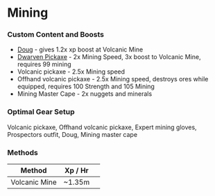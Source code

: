 # Mining

### Custom Content and Boosts

* [Doug](https://bso-wiki.oldschool.gg/custom-items/pets) - gives 1.2x xp boost at Volcanic Mine
* [Dwarven Pickaxe](https://bso-wiki.oldschool.gg/custom-items/equippables#dwarven-equipment) - 2x Mining Speed, 3x boost to Volcanic Mine, requires 99 mining
* Volcanic pickaxe - 2.5x Mining speed
* Offhand volcanic pickaxe - 2.5x Mining speed, destroys ores while equipped, requires 100 Strength and 105 Mining
* Mining Master Cape - 2x nuggets and minerals

### Optimal Gear Setup

Volcanic pickaxe, Offhand volcanic pickaxe, Expert mining gloves, Prospectors outfit, Doug, Mining master cape

### Methods

| Method        | Xp / Hr |   |
| ------------- | ------- | - |
| Volcanic Mine | \~1.35m |   |
